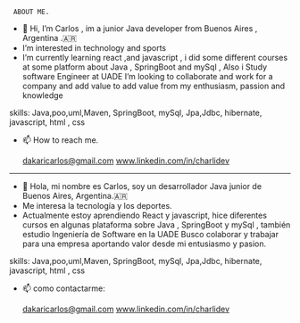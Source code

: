      ABOUT ME.

- 👋 Hi, I’m Carlos , im a junior Java developer from
     Buenos Aires , Argentina .🇦🇷
-    I’m interested in technology and sports 
-    I’m currently learning react ,and javascript , i did some different
     courses at some platform about Java , SpringBoot and mySql , Also i Study software Engineer at UADE
     I’m looking to collaborate and work for a company and add value to add value from my enthusiasm, passion and knowledge

skills: Java,poo,uml,Maven, SpringBoot, mySql, Jpa,Jdbc, hibernate, 
        javascript, html , css

- 📫 How to reach me.

     dakaricarlos@gmail.com
     www.linkedin.com/in/charlidev

    <!---✨ thanks for visit My website ✨--->
____________________________________________________


- 👋 Hola, mi nombre es  Carlos, soy un desarrollador Java junior de
     Buenos Aires, Argentina.🇦🇷
- Me interesa la tecnología y los deportes.
- Actualmente estoy aprendiendo React y javascript, hice diferentes
     cursos en algunas plataforma sobre Java , SpringBoot y mySql , también estudio Ingeniería de Software en la UADE
     Busco colaborar y trabajar para una empresa aportando valor desde mi entusiasmo y pasion.

skills: Java,poo,uml,Maven, SpringBoot, mySql, Jpa,Jdbc, hibernate, 
        javascript, html , css

- 📫 como contactarme:

     dakaricarlos@gmail.com
     www.linkedin.com/in/charlidev


